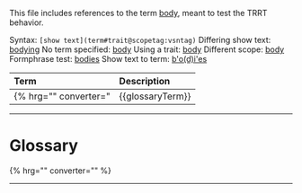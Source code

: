 This file includes references to the term [body](@), meant to test the TRRT behavior.

Syntax: `[show text](term#trait@scopetag:vsntag)`
Differing show text:    [bodying](body@)
No term specified:      [body](@)
Using a trait:          [body](#summary@)
Different scope:        [body](body#summary@trrt)
Formphrase test:        [bodies](@)
Show text to term:      [b'o(d)i'es](@)


| Term | Description |
| :--- | :---------- |
{% hrg="" converter="| {{glossaryTerm}} | {{glossaryText}} |\n" %}

---

# Glossary

{% hrg="" converter="" %}

---
